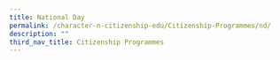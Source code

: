 ```yaml
---
title: National Day
permalink: /character-n-citizenship-edu/Citizenship-Programmes/nd/
description: ""
third_nav_title: Citizenship Programmes
---
```

